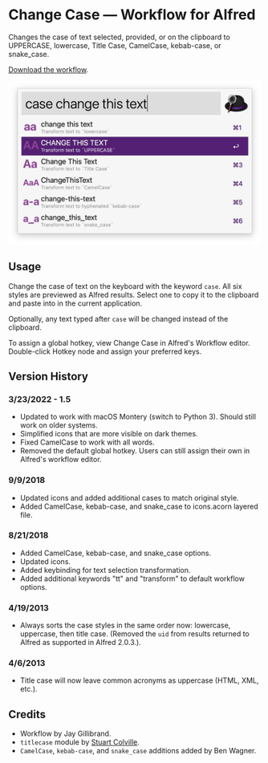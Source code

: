 # Change Case — Workflow for Alfred

Changes the case of text selected, provided, or on the clipboard to UPPERCASE, lowercase, Title Case, CamelCase, kebab-case, or snake_case.

[Download the workflow](https://github.com/gillibrand/alfred-change-case/blob/master/Change%20Case.alfredworkflow).

![Screenshot](changecase.jpg)

## Usage

Change the case of text on the keyboard with the keyword `case`. All six styles are previewed as Alfred results. Select one to copy it to the clipboard and paste into in the current application.

Optionally, any text typed after `case` will be changed instead of the clipboard.

To assign a global hotkey, view Change Case in Alfred's Workflow editor. Double-click Hotkey node and assign your preferred keys.

## Version History

### 3/23/2022 - 1.5

- Updated to work with macOS Montery (switch to Python 3). Should still work on older systems.
- Simplified icons that are more visible on dark themes.
- Fixed CamelCase to work with all words.
- Removed the default global hotkey. Users can still assign their own in Alfred's workflow editor.

### 9/9/2018

- Updated icons and added additional cases to match original style.
- Added CamelCase, kebab-case, and snake_case to icons.acorn layered file.

### 8/21/2018

- Added CamelCase, kebab-case, and snake_case options.
- Updated icons.
- Added keybinding for text selection transformation.
- Added additional keywords "tt" and "transform" to default workflow options.

### 4/19/2013

- Always sorts the case styles in the same order now: lowercase, uppercase, then title case. (Removed the `uid` from results returned to Alfred as supported in Alfred 2.0.3.).

### 4/6/2013

- Title case will now leave common acronyms as uppercase (HTML, XML, etc.).

## Credits

- Workflow by Jay Gillibrand.
- `titlecase` module by [Stuart Colville](http://muffinresearch.co.uk).
- `CamelCase`, `kebab-case`, and `snake_case` additions added by Ben Wagner.
